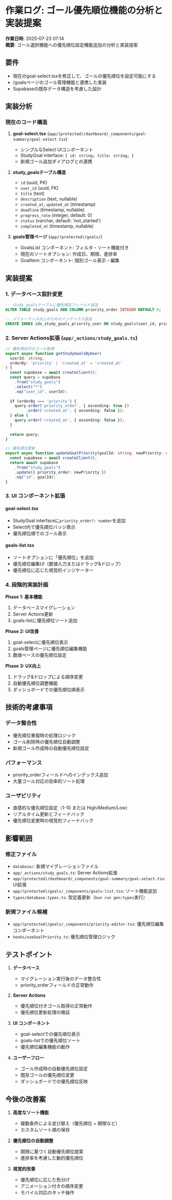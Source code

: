 # 作業ログ: ゴール優先順位機能の分析と実装提案

**作業日時**: 2025-07-23 07:14  
**概要**: ゴール選択機能への優先順位設定機能追加の分析と実装提案

## 要件
- 現在のgoal-select.tsxを修正して、ゴールの優先順位を設定可能にする
- /goalsページのゴール管理機能と連携した実装
- Supabaseの既存データ構造を考慮した設計

## 実装分析

### 現在のコード構造
1. **goal-select.tsx** (`app/(protected)/dashboard/_components/goal-summary/goal-select.tsx`)
   - シンプルなSelect UIコンポーネント
   - StudyGoal interface: `{ id: string; title: string; }`
   - 新規ゴール追加ダイアログとの連携

2. **study_goalsテーブル構造**
   - `id` (uuid, PK)
   - `user_id` (uuid, FK)
   - `title` (text)
   - `description` (text, nullable)
   - `created_at`, `updated_at` (timestamp)
   - `deadline` (timestamp, nullable)
   - `progress_rate` (integer, default: 0)
   - `status` (varchar, default: 'not_started')
   - `completed_at` (timestamp, nullable)

3. **goals管理ページ** (`app/(protected)/goals/`)
   - GoalsList コンポーネント: フィルタ・ソート機能付き
   - 現在のソートオプション: 作成日、期限、進捗率
   - GoalItem コンポーネント: 個別ゴール表示・編集

## 実装提案

### 1. データベース設計変更
```sql
-- study_goalsテーブルに優先順位フィールド追加
ALTER TABLE study_goals ADD COLUMN priority_order INTEGER DEFAULT 0;

-- パフォーマンス向上のためのインデックス追加
CREATE INDEX idx_study_goals_priority_user ON study_goals(user_id, priority_order);
```

### 2. Server Actions拡張 (`app/_actions/study_goals.ts`)
```typescript
// 優先順位付きゴール取得
export async function getStudyGoalsByUser(
  userId: string, 
  orderBy: 'priority' | 'created_at' = 'created_at'
) {
  const supabase = await createClient();
  const query = supabase
    .from("study_goals")
    .select("*")
    .eq("user_id", userId);
  
  if (orderBy === 'priority') {
    query.order('priority_order', { ascending: true })
         .order('created_at', { ascending: false });
  } else {
    query.order('created_at', { ascending: false });
  }
  
  return query;
}

// 優先順位更新
export async function updateGoalPriority(goalId: string, newPriority: number) {
  const supabase = await createClient();
  return await supabase
    .from("study_goals")
    .update({ priority_order: newPriority })
    .eq("id", goalId);
}
```

### 3. UI コンポーネント拡張

#### goal-select.tsx
- StudyGoal interfaceに`priority_order?: number`を追加
- Select内で優先順位バッジ表示
- 優先順位順でのゴール表示

#### goals-list.tsx
- ソートオプションに「優先順位」を追加
- 優先順位編集UI（数値入力またはドラッグ&ドロップ）
- 優先順位に応じた視覚的インジケーター

### 4. 段階的実装計画

**Phase 1: 基本機能**
1. データベースマイグレーション
2. Server Actions更新
3. goals-listに優先順位ソート追加

**Phase 2: UI改善**
1. goal-selectに優先順位表示
2. goals管理ページに優先順位編集機能
3. 数値ベースの優先順位設定

**Phase 3: UX向上**
1. ドラッグ&ドロップによる順序変更
2. 自動優先順位調整機能
3. ダッシュボードでの優先順位順表示

## 技術的考慮事項

### データ整合性
- 優先順位重複時の処理ロジック
- ゴール削除時の優先順位自動調整
- 新規ゴール作成時の自動優先順位設定

### パフォーマンス
- priority_orderフィールドへのインデックス追加
- 大量ゴール対応の効率的ソート処理

### ユーザビリティ
- 直感的な優先順位設定（1-10 または High/Medium/Low）
- リアルタイム更新とフィードバック
- 優先順位変更時の視覚的フィードバック

## 影響範囲

### 修正ファイル
- `database/`: 新規マイグレーションファイル
- `app/_actions/study_goals.ts`: Server Actions拡張
- `app/(protected)/dashboard/_components/goal-summary/goal-select.tsx`: UI拡張
- `app/(protected)/goals/_components/goals-list.tsx`: ソート機能追加
- `types/database.types.ts`: 型定義更新（`bun run gen:types`実行）

### 新規ファイル候補
- `app/(protected)/goals/_components/priority-editor.tsx`: 優先順位編集コンポーネント
- `hooks/useGoalPriority.ts`: 優先順位管理ロジック

## テストポイント

1. **データベース**
   - マイグレーション実行後のデータ整合性
   - priority_orderフィールドの正常動作

2. **Server Actions**
   - 優先順位付きゴール取得の正常動作
   - 優先順位更新処理の検証

3. **UI コンポーネント**
   - goal-selectでの優先順位表示
   - goals-listでの優先順位ソート
   - 優先順位編集機能の動作

4. **ユーザーフロー**
   - ゴール作成時の自動優先順位設定
   - 既存ゴールの優先順位変更
   - ダッシュボードでの優先順位反映

## 今後の改善案

1. **高度なソート機能**
   - 複数条件による並び替え（優先順位 + 期限など）
   - カスタムソート順の保存

2. **優先順位の自動調整**
   - 期限に基づく自動優先順位提案
   - 進捗率を考慮した動的優先順位

3. **視覚的改善**
   - 優先順位に応じた色分け
   - アニメーション付きの順序変更
   - モバイル対応のタッチ操作
